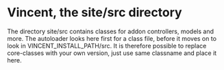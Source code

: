 Vincent, the site/src directory
=================================================================================================================

The directory site/src contains classes for addon controllers, models and more. The autoloader looks here first for a class file, before it moves on to look in
VINCENT_INSTALL_PATH/src. It is therefore possible to replace core-classes with your own version, just use same classname and place it here.